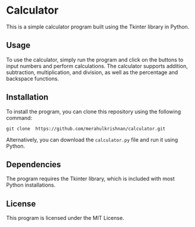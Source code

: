 <h1>Calculator</h1>

<p>This is a simple calculator program built using the Tkinter library in Python.</p>

<h2>Usage</h2>

<p>To use the calculator, simply run the program and click on the buttons to input numbers and perform calculations. The calculator supports addition, subtraction, multiplication, and division, as well as the percentage and backspace functions.</p>

<h2>Installation</h2>

<p>To install the program, you can clone this repository using the following command:</p>

<pre><code>git clone  https://github.com/merahulkrishnan/calculator.git</code></pre>

<p>Alternatively, you can download the <code>calculator.py</code> file and run it using Python.</p>

<h2>Dependencies</h2>

<p>The program requires the Tkinter library, which is included with most Python installations.</p>

<h2>License</h2>

<p>This program is licensed under the MIT License.</p>
